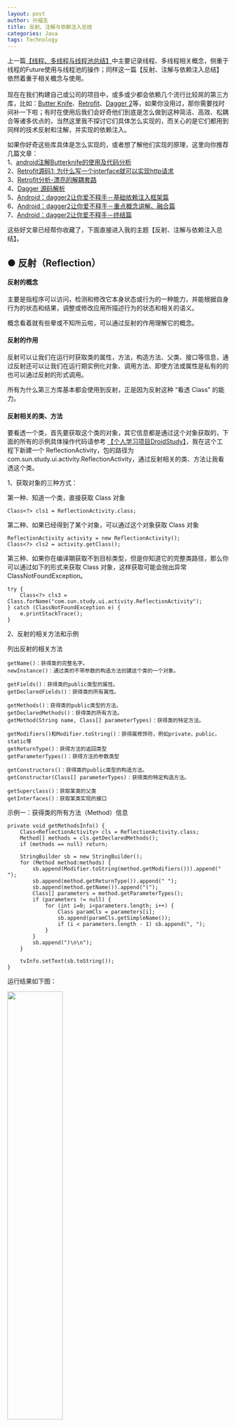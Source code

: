 ```yaml
---
layout: post
author: 孙福生
title: 反射、注解与依赖注入总结
categories: Java
tags: Technology
---
```


上一篇[【线程、多线程与线程池总结】](http://www.jianshu.com/p/b8197dd2934c)中主要记录线程、多线程相关概念，侧重于线程的Future使用与线程池的操作；同样这一篇【反射、注解与依赖注入总结】依然着重于相关概念与使用。<br/>  
现在在我们构建自己或公司的项目中，或多或少都会依赖几个流行比较屌的第三方库，比如：[Butter Knife](https://github.com/JakeWharton/butterknife)、[Retrofit](https://github.com/square/retrofit)、[Dagger 2](https://github.com/google/dagger)等，如果你没用过，那你需要找时间补一下啦；有时在使用后我们会好奇他们到底是怎么做到这种简洁、高效、松耦合等诸多优点的，当然这里我不探讨它们具体怎么实现的，而关心的是它们都用到同样的技术反射和注解，并实现的依赖注入。

如果你好奇这些库具体是怎么实现的，或者想了解他们实现的原理，这里向你推荐几篇文章：  
1、[android注解Butterknife的使用及代码分析](http://www.jianshu.com/p/6f7a04488462)  
2、[Retrofit源码1: 为什么写一个interface就可以实现http请求](http://xuzhengchao.com/java/retrofit-source-code.html)  
3、[Retrofit分析-漂亮的解耦套路](http://www.jianshu.com/p/45cb536be2f4)    
4、[Dagger 源码解析](http://a.codekk.com/detail/Android/%E6%89%94%E7%89%A9%E7%BA%BF/Dagger%20%E6%BA%90%E7%A0%81%E8%A7%A3%E6%9E%90)  
5、[Android：dagger2让你爱不释手－基础依赖注入框架篇](http://www.jianshu.com/p/cd2c1c9f68d4)  
6、[Android：dagger2让你爱不释手－重点概念讲解、融合篇](http://www.jianshu.com/p/1d42d2e6f4a5)  
7、[Android：dagger2让你爱不释手－终结篇](http://www.jianshu.com/p/65737ac39c44)  


这些好文章已经帮你收藏了，下面直接进入我的主题【反射、注解与依赖注入总结】。


## ● 反射（Reflection）

#### 反射的概念

主要是指程序可以访问，检测和修改它本身状态或行为的一种能力，并能根据自身行为的状态和结果，调整或修改应用所描述行为的状态和相关的语义。

概念看着就有些晕或不知所云啦，可以通过反射的作用理解它的概念。

#### 反射的作用

反射可以让我们在运行时获取类的属性，方法，构造方法、父类、接口等信息，通过反射还可以让我们在运行期实例化对象、调用方法、即使方法或属性是私有的的也可以通过反射的形式调用。

所有为什么第三方库基本都会使用到反射，正是因为反射这种 “看透 Class” 的能力。

#### 反射相关的类、方法

要看透一个类，首先要获取这个类的对象，其它信息都是通过这个对象获取的，下面的所有的示例具体操作代码请参考 [【个人学习项目DroidStudy】](https://github.com/sfsheng0322/In-depthStudy)，我在这个工程下新建一个 ReflectionActivity，包的路径为 com.sun.study.ui.activity.ReflectionActivity，通过反射相关的类、方法让我看透这个类。

1、获取对象的三种方式：

第一种、知道一个类，直接获取 Class 对象

	Class<?> cls1 = ReflectionActivity.class;

第二种、如果已经得到了某个对象，可以通过这个对象获取 Class 对象

	ReflectionActivity activity = new ReflectionActivity();
	Class<?> cls2 = activity.getClass();

第三种、如果你在编译期获取不到目标类型，但是你知道它的完整类路径，那么你可以通过如下的形式来获取 Class 对象，这样获取可能会抛出异常 ClassNotFoundException。

	try {
		Class<?> cls3 = Class.forName("com.sun.study.ui.activity.ReflectionActivity");
	} catch (ClassNotFoundException e) {
		e.printStackTrace();
	}

2、反射的相关方法和示例

列出反射的相关方法

	getName()：获得类的完整名字。  
	newInstance()：通过类的不带参数的构造方法创建这个类的一个对象。

	getFields()：获得类的public类型的属性。  
	getDeclaredFields()：获得类的所有属性。

	getMethods()：获得类的public类型的方法。  
	getDeclaredMethods()：获得类的所有方法。  
	getMethod(String name, Class[] parameterTypes)：获得类的特定方法。
	
	getModifiers()和Modifier.toString()：获得属修饰符，例如private，public，static等  
	getReturnType()：获得方法的返回类型  
	getParameterTypes()：获得方法的参数类型

	getConstructors()：获得类的public类型的构造方法。  
	getConstructor(Class[] parameterTypes)：获得类的特定构造方法。
	
	getSuperclass()：获取某类的父类  
	getInterfaces()：获取某类实现的接口
	
示例一：获得类的所有方法（Method）信息
	
	private void getMethodsInfo() {
        Class<ReflectionActivity> cls = ReflectionActivity.class;
        Method[] methods = cls.getDeclaredMethods();
        if (methods == null) return;

        StringBuilder sb = new StringBuilder();
        for (Method method:methods) {
            sb.append(Modifier.toString(method.getModifiers())).append(" ");
            sb.append(method.getReturnType()).append(" ");
            sb.append(method.getName()).append("(");
            Class[] parameters = method.getParameterTypes();
            if (parameters != null) {
                for (int i=0; i<parameters.length; i++) {
                    Class paramCls = parameters[i];
                    sb.append(paramCls.getSimpleName());
                    if (i < parameters.length - 1) sb.append(", ");
                }
            }
            sb.append(")\n\n");
        }

        tvInfo.setText(sb.toString());
    }
    
运行结果如下图：

<img src="/assets/reflection_icon1.png" style="width: 50%;">

示例一：获得类的所有属性（Field）信息，并修改类型Int属性i的值
    
    private void modifyFieldValue() {
        Class<ReflectionActivity> cls = ReflectionActivity.class;
        Field[] fields = cls.getDeclaredFields();
        if (fields == null) return;

        StringBuilder sb = new StringBuilder();
        sb.append("获得类的所有属性信息：\n\n");
        for (Field field:fields) {
            sb.append(Modifier.toString(field.getModifiers())).append(" ");
            sb.append(field.getType().getSimpleName()).append(" ");
            sb.append(field.getName()).append(";");
            sb.append("\n\n");
        }

        try {
            sb.append("属性i的默认值：i = ");
            Field f = cls.getDeclaredField("i");
            sb.append(f.getInt("i")).append("\n\n");
            f.set("i", 100);
            sb.append("属性i修改后的值：i = ");
            sb.append(f.getInt("i")).append("\n\n");
        } catch (Exception e) {
            e.printStackTrace();
        }

        tvInfo.setText(sb.toString());
        toolbar.setSubtitle("修改类型Int属性i的值");
    }
    
运行结果如下图：

<img src="/assets/reflection_icon2.png" style="width: 50%;">

更多示例请参考 [【个人学习项目DroidStudy】](https://github.com/sfsheng0322/In-depthStudy)

反射的相关内容先记录到这，接下来看看注解相关概念与使用。
	

## ● 注解（Annotation）

#### 注解的概念

注解（Annotation），也叫元数据。一种代码级别的说明。它是JDK 1.5及以后版本引入的一个特性，与类、接口、枚举是在同一个层次。它可以声明在包、类、字段、方法、局部变量、方法参数等的前面，用来对这些元素进行说明，注释。

#### 注解的作用

1、标记作用，用于告诉编译器一些信息让编译器能够实现基本的编译检查，如@Override、Deprecated，看下它俩的源码
	
	@Target(ElementType.METHOD)
	@Retention(RetentionPolicy.SOURCE)
	public @interface Override {
	}
	
	@Documented
	@Retention(RetentionPolicy.RUNTIME)
	public @interface Deprecated {
	}

2、编译时动态处理，动态生成代码，如[Butter Knife](https://github.com/JakeWharton/butterknife)、[Dagger 2](https://github.com/google/dagger)

3、运行时动态处理，获得注解信息，如[Retrofit](https://github.com/square/retrofit)

#### 注解的分类

注解的分类有两种分法：

##### 第一种分法

1、基本内置注解，是指Java自带的几个Annotation，如@Override、Deprecated、@SuppressWarnings等

2、元注解（meta-annotation），是指负责注解其他注解的注解，JDK 1.5及以后版本定义了4个标准的元注解类型，如下：

	1、@Target
	2、@Retention
	3、@Documented
	4、@Inherited

3、自定义注解，根据需要可以自定义注解，自定义注解需要用到上面的meta-annotation
	

##### 第二种分法，根据作用域分类

1、源码时注解（RetentionPolicy.SOURCE）  
2、编译时注解（RetentionPolicy.CLASS）  
3、运行时注解（RetentionPolicy.RUNTIME）

#### 注解相关知识点

1、元注解相关信息

@Target：指Annotation所修饰的对象范围，通过ElementType取值有8种，如下

    TYPE：类、接口（包括注解类型）或枚举
    FIELD：属性
    METHOD：方法
    PARAMETER：参数
    CONSTRUCTOR：构造函数
    LOCAL_VARIABLE：局部变量
    ANNOTATION_TYPE：注解类型
    PACKAGE：包

@Retention：指Annotation被保留的时间长短，通过RetentionPolicy取值有3种，如下：

	SOURCE：在源文件中有效（即源文件保留）  
	CLASS：在class文件中有效（即class保留）  
	RUNTIME：在运行时有效（即运行时保留）

@Documented：是一个标记注解，用于描述其它类型的注解应该被作为被标注的程序成员的公共API，因此可以被例如javadoc此类的工具文档化。

@Inherited：也是一个标记注解，@Inherited阐述了某个被标注的类型是被继承的

2、注解定义格式

	public @interface 注解名 { 定义体 }

3、注解参数可支持的数据类型：

	8种基本数据类型 int、float、boolean、byte、double、char、long、short  
	String、Class、enum、Annotation  
	以上所有类型的数组
	
4、⚠注意：自定义注解如果只有一个参数成员，最好把定义体参数名称设为"value"，如@Target

	@Documented
	@Retention(RetentionPolicy.RUNTIME)
	@Target(ElementType.ANNOTATION_TYPE)
	public @interface Target {
    	ElementType[] value();
	}

#### 看一个示例

具体要求和运行结果都在下面这张图上显示出来了，贴下图

<img src="/assets/annotation_icon.png" style="width: 50%;">

再贴三块代码，首先是自定义注解代码：

	@Target(ElementType.METHOD)
	@Retention(RetentionPolicy.RUNTIME)
	@Inherited
	@Documented
	public @interface RequestAnnotation {
    	boolean withDialog() default true;
    	String withMessage() default "正在加载，请稍后...";
	}

其次是执行模拟的网络请求，核心代码是通过上面的反射和注解完成的；具体详细代码请参考 [【个人学习项目DroidStudy】](https://github.com/sfsheng0322/In-depthStudy)，下次使用动态代理和Google的dexmaker完成这个功能，敬请关注，如果你对线程池还不清晰请参考我以前的文章[【线程、多线程与线程池总结】](http://www.jianshu.com/p/b8197dd2934c)。贴下核心代码：

	// 线程池
	private static ExecutorService pool = Executors.newCachedThreadPool();

	// 模拟处理网络请求
    public boolean process(final Class<?> clazz, String methodName, final Object... args) throws Exception {
        Class[] argsClass = getClazzByArgs(args);

        final Method method = clazz.getDeclaredMethod(methodName, argsClass);
        if (method == null) {
            sendMsg(TYPE_ERROR);
            return false;
        }

        // 获取注解信息
        RequestAnnotation annotation = method.getAnnotation(RequestAnnotation.class);
        if (annotation != null && annotation.withDialog()) {
            loadingDialog.show(annotation.withMessage());
        }

        pool.execute(new Runnable() {
            @Override
            public void run() {
                try {
                    method.setAccessible(true);
                    method.invoke(clazz.newInstance(), args);
                    sendMsg(TYPE_SUCCESS);
                } catch (Exception e) {
                    e.printStackTrace();
                }
            }
        });
        return true;
    }
    
最后是调用网络请求接口：

	@RequestAnnotation(withDialog = false, withMessage = "正在加载，请稍后...")
    public void apiTestFunc(String param1, String param2) {
        try {
            // 模拟网络请求的耗时操作
            Thread.sleep(3000);
        } catch (InterruptedException e) {
            e.printStackTrace();
        }
    }
    
    // 点击执行的代码
    DynamicProxyUtil proxyUtil = new DynamicProxyUtil(AnnotationActivity.this);
	proxyUtil.process(RequestNetworkApi.class, "apiTestFunc", "参数一", "参数二");

## ● 依赖注入（Dependency Injection）

依赖注入（Dependency Injection）：可以通过这个服务来安全的注入组件到应用程序中，在应用程序部署的时候还可以选择从特定的接口属性进行注入。

看完上面反射和注解的记录后，可以更好的理解依赖注入，如果你不用那些第三方的注入库你也在经常用到依赖注入，比如下面这一段从[codekk](http://p.codekk.com/)上截取的代码：

	public class Human {
    	...
    	Father father;
    	...
    	public Human(Father father) {
        	this.father = father;
    	}
	}
	
上面代码中，我们将 father 对象作为构造函数的一个参数传入。在调用 Human 的构造方法之前外部就已经初始化好了 Father 对象。像这种非自己主动初始化依赖，而通过外部来传入依赖的方式，我们就称为依赖注入。

依赖注入的实现有多种途径，而在 Java 中，使用注解是最常用的。比如通过Butter Knife、Dagger依赖注入库实现，都是使用注解来实现依赖注入，但它利用 APT(Annotation Process Tool) 在编译时生成辅助类，这些类继承特定父类或实现特定接口，程序在运行时加载这些辅助类，调用相应接口完成依赖生成和注入。

依赖注入在这里仅仅剖析下概念，有时间将会补一个例子，暂且到这吧。





